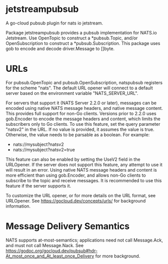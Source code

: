 # jetstreampubsub
A go-cloud pubsub plugin for nats io jetstream.

Package jetstreampubsub provides a pubsub implementation for NATS.io Jetstream. Use OpenTopic to
construct a *pubsub.Topic, and/or OpenSubscription to construct a
*pubsub.Subscription. This package uses gob to encode and decode driver.Message to
[]byte.

# URLs

For pubsub.OpenTopic and pubsub.OpenSubscription, natspubsub registers
for the scheme "nats".
The default URL opener will connect to a default server based on the
environment variable "NATS_SERVER_URL".

For servers that support it (NATS Server 2.2.0 or later), messages can
be encoded using native NATS message headers, and native message content.
This provides full support for non-Go clients. Versions prior to 2.2.0
uses gob.Encoder to encode the message headers and content, which limits
the subscribers only to Go clients.
To use this feature, set the query parameter "natsv2" in the URL.
If no value is provided, it assumes the value is true. Otherwise, the value
needs to be parsable as a boolean. For example:
  - nats://mysubject?natsv2
  - nats://mysubject?natsv2=true

This feature can also be enabled by setting the UseV2 field in the
URLOpener.
If the server does not support this feature, any attempt to use it will
result in an error.
Using native NATS message headers and content is more efficient than using
gob.Encoder, and allows non-Go clients to subscribe to the topic and
receive messages. It is recommended to use this feature if the server
supports it.

To customize the URL opener, or for more details on the URL format,
see URLOpener.
See https://gocloud.dev/concepts/urls/ for background information.

# Message Delivery Semantics

NATS supports at-most-semantics; applications need not call Message.Ack,
and must not call Message.Nack.
See https://godoc.org/gocloud.dev/pubsub#hdr-At_most_once_and_At_least_once_Delivery
for more background.

